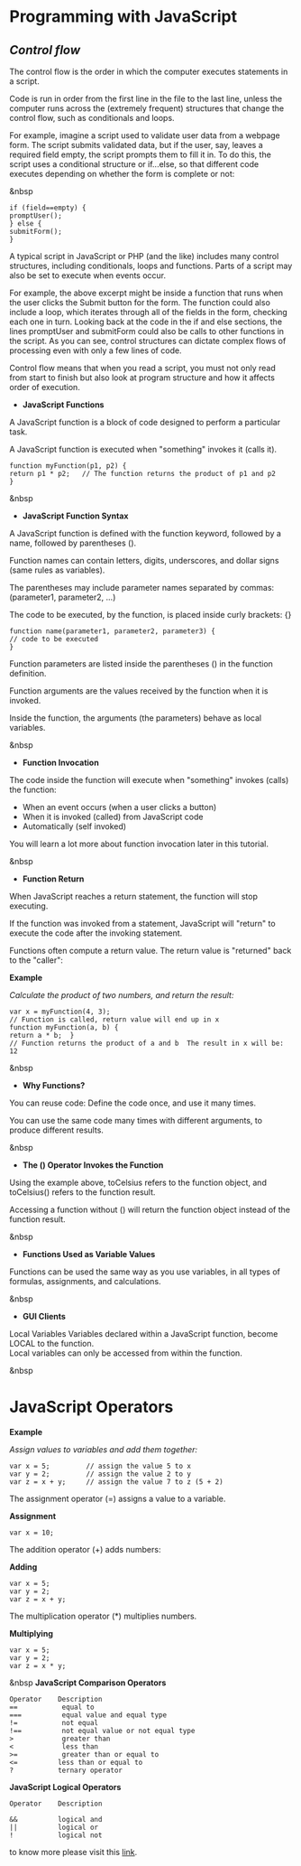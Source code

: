 # **Programming with JavaScript**

## *Control flow*

The control flow is the order in which the computer executes statements in a script.

Code is run in order from the first line in the file to the last line, unless the computer runs across the (extremely frequent) structures that change the control flow, such as conditionals and loops. 

For example, imagine a script used to validate user data from a webpage form. The script submits validated data, but if the user, say, leaves a required field empty, the script prompts them to fill it in. To do this, the script uses a conditional structure or if...else, so that different code executes depending on whether the form is complete or not:


&nbsp

    if (field==empty) {
    promptUser();
    } else {
    submitForm();
    }

A typical script in JavaScript or PHP (and the like) includes many control structures, including conditionals, loops and functions. Parts of a script may also be set to execute when events occur.

For example, the above excerpt might be inside a function that runs when the user clicks the Submit button for the form. The function could also include a loop, which iterates through all of the fields in the form, checking each one in turn. Looking back at the code in the if and else sections, the lines promptUser and submitForm could also be calls to other functions in the script. As you can see, control structures can dictate complex flows of processing even with only a few lines of code.

Control flow means that when you read a script, you must not only read from start to finish but also look at program structure and how it affects order of execution.


- **JavaScript Functions**

A JavaScript function is a block of code designed to perform a particular task.

A JavaScript function is executed when "something" invokes it (calls it).


    function myFunction(p1, p2) {
    return p1 * p2;   // The function returns the product of p1 and p2
    }


&nbsp

- **JavaScript Function Syntax**


A JavaScript function is defined with the function keyword, followed by a name, followed by parentheses ().

Function names can contain letters, digits, underscores, and dollar signs (same rules as variables).

The parentheses may include parameter names separated by commas:
(parameter1, parameter2, ...)

The code to be executed, by the function, is placed inside curly brackets: {}

    function name(parameter1, parameter2, parameter3) {
    // code to be executed
    }

Function parameters are listed inside the parentheses () in the function definition.

Function arguments are the values received by the function when it is invoked.

Inside the function, the arguments (the parameters) behave as local variables.


&nbsp

- **Function Invocation**


The code inside the function will execute when "something" invokes (calls) the function:

- When an event occurs (when a user clicks a button)
- When it is invoked (called) from JavaScript code
- Automatically (self invoked)

You will learn a lot more about function invocation later in this tutorial.

&nbsp
- **Function Return**

When JavaScript reaches a return statement, the function will stop executing.

If the function was invoked from a statement, JavaScript will "return" to execute the code after the invoking statement.

Functions often compute a return value. The return value is "returned" back to the "caller":

**Example**

*Calculate the product of two numbers, and return the result:*

    var x = myFunction(4, 3);  
    // Function is called, return value will end up in x
    function myFunction(a, b) {
    return a * b;  }          
    // Function returns the product of a and b  The result in x will be:  12


&nbsp
- **Why Functions?**

You can reuse code: Define the code once, and use it many times.

You can use the same code many times with different arguments, to produce different results.



&nbsp
- **The () Operator Invokes the Function**

Using the example above, toCelsius refers to the function object, and toCelsius() refers to the function result.

Accessing a function without () will return the function object instead of the function result.


&nbsp
- **Functions Used as Variable Values**

Functions can be used the same way as you use variables, in all types of formulas, assignments, and calculations.
 

&nbsp
- **GUI Clients**

Local Variables
Variables declared within a JavaScript function, become LOCAL to the function.  
Local variables can only be accessed from within the function.



&nbsp
# **JavaScript Operators**

**Example**

*Assign values to variables and add them together:*

    var x = 5;         // assign the value 5 to x
    var y = 2;         // assign the value 2 to y
    var z = x + y;     // assign the value 7 to z (5 + 2)

The assignment operator (=) assigns a value to a variable.

**Assignment**

    var x = 10;

The addition operator (+) adds numbers:

**Adding**

    var x = 5;
    var y = 2;
    var z = x + y;

The multiplication operator (*) multiplies numbers.

**Multiplying**

    var x = 5;
    var y = 2;
    var z = x * y;

 &nbsp
 **JavaScript Comparison Operators**

    Operator	Description
    ==	         equal to
    ===	         equal value and equal type
    !=	         not equal
    !==	         not equal value or not equal type
    >	         greater than
    <	         less than
    >=	         greater than or equal to
    <=         	less than or equal to
    ?	        ternary operator


**JavaScript Logical Operators**

    Operator	Description

    &&      	logical and
    ||      	logical or
    !	        logical not

to know more please visit this [link](https://www.w3schools.com/js/js_operators.asp).